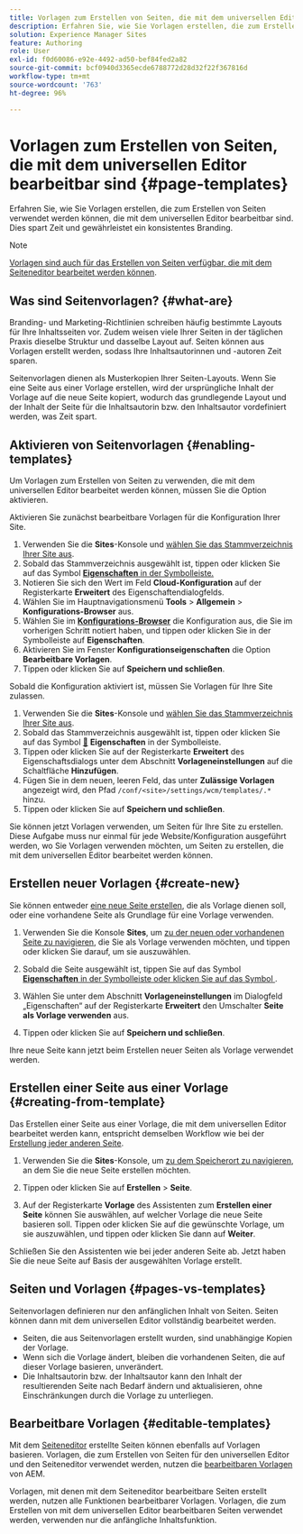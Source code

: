 ```yaml
---
title: Vorlagen zum Erstellen von Seiten, die mit dem universellen Editor bearbeitbar sind
description: Erfahren Sie, wie Sie Vorlagen erstellen, die zum Erstellen von Seiten verwendet werden können, die mit dem universellen Editor bearbeitbar sind. Dies spart Zeit und gewährleistet ein konsistentes Branding.
solution: Experience Manager Sites
feature: Authoring
role: User
exl-id: f0d60086-e92e-4492-ad50-bef84fed2a82
source-git-commit: bcf0940d3365ecde6788772d28d32f22f367816d
workflow-type: tm+mt
source-wordcount: '763'
ht-degree: 96%

---
```



# Vorlagen zum Erstellen von Seiten, die mit dem universellen Editor bearbeitbar sind {#page-templates}

Erfahren Sie, wie Sie Vorlagen erstellen, die zum Erstellen von Seiten verwendet werden können, die mit dem universellen Editor bearbeitbar sind. Dies spart Zeit und gewährleistet ein konsistentes Branding.

>[!NOTE]
>
>[Vorlagen sind auch für das Erstellen von Seiten verfügbar, die mit dem Seiteneditor bearbeitet werden können](/help/sites-cloud/authoring/page-editor/templates.md).

## Was sind Seitenvorlagen? {#what-are}

Branding- und Marketing-Richtlinien schreiben häufig bestimmte Layouts für Ihre Inhaltsseiten vor. Zudem weisen viele Ihrer Seiten in der täglichen Praxis dieselbe Struktur und dasselbe Layout auf. Seiten können aus Vorlagen erstellt werden, sodass Ihre Inhaltsautorinnen und -autoren Zeit sparen.

Seitenvorlagen dienen als Musterkopien Ihrer Seiten-Layouts. Wenn Sie eine Seite aus einer Vorlage erstellen, wird der ursprüngliche Inhalt der Vorlage auf die neue Seite kopiert, wodurch das grundlegende Layout und der Inhalt der Seite für die Inhaltsautorin bzw. den Inhaltsautor vordefiniert werden, was Zeit spart.

## Aktivieren von Seitenvorlagen {#enabling-templates}

Um Vorlagen zum Erstellen von Seiten zu verwenden, die mit dem universellen Editor bearbeitet werden können, müssen Sie die Option aktivieren.

Aktivieren Sie zunächst bearbeitbare Vorlagen für die Konfiguration Ihrer Site.

1. Verwenden Sie die **Sites**-Konsole und [wählen Sie das Stammverzeichnis Ihrer Site aus](/help/sites-cloud/authoring/sites-console/introduction.md#selecting-resources).
1. Sobald das Stammverzeichnis ausgewählt ist, tippen oder klicken Sie auf das Symbol [**Eigenschaften** in der Symbolleiste.](/help/sites-cloud/authoring/sites-console/page-properties.md)
1. Notieren Sie sich den Wert im Feld **Cloud-Konfiguration** auf der Registerkarte **Erweitert** des Eigenschaftendialogfelds.
1. Wählen Sie im Hauptnavigationsmenü **Tools** > **Allgemein** > **Konfigurations-Browser** aus.
1. Wählen Sie im **[Konfigurations-Browser](/help/implementing/developing/introduction/configurations.md)** die Konfiguration aus, die Sie im vorherigen Schritt notiert haben, und tippen oder klicken Sie in der Symbolleiste auf **Eigenschaften**.
1. Aktivieren Sie im Fenster **Konfigurationseigenschaften** die Option **Bearbeitbare Vorlagen**.
1. Tippen oder klicken Sie auf **Speichern und schließen**.

Sobald die Konfiguration aktiviert ist, müssen Sie Vorlagen für Ihre Site zulassen.

1. Verwenden Sie die **Sites**-Konsole und [wählen Sie das Stammverzeichnis Ihrer Site aus](/help/sites-cloud/authoring/sites-console/introduction.md#selecting-resources).
1. Sobald das Stammverzeichnis ausgewählt ist, tippen oder klicken Sie auf das Symbol [&#128279;](/help/sites-cloud/authoring/sites-console/page-properties.md) **Eigenschaften** in der Symbolleiste.
1. Tippen oder klicken Sie auf der Registerkarte **Erweitert** des Eigenschaftsdialogs unter dem Abschnitt **Vorlageneinstellungen** auf die Schaltfläche **Hinzufügen**.
1. Fügen Sie in dem neuen, leeren Feld, das unter **Zulässige Vorlagen** angezeigt wird, den Pfad `/conf/<site>/settings/wcm/templates/.*` hinzu.
1. Tippen oder klicken Sie auf **Speichern und schließen**.

Sie können jetzt Vorlagen verwenden, um Seiten für Ihre Site zu erstellen. Diese Aufgabe muss nur einmal für jede Website/Konfiguration ausgeführt werden, wo Sie Vorlagen verwenden möchten, um Seiten zu erstellen, die mit dem universellen Editor bearbeitet werden können.

## Erstellen neuer Vorlagen {#create-new}

Sie können entweder [eine neue Seite erstellen](/help/sites-cloud/authoring/sites-console/creating-pages.md), die als Vorlage dienen soll, oder eine vorhandene Seite als Grundlage für eine Vorlage verwenden.

1. Verwenden Sie die Konsole **Sites**, um [zu der neuen oder vorhandenen Seite zu navigieren](/help/sites-cloud/authoring/sites-console/introduction.md#selecting-resources), die Sie als Vorlage verwenden möchten, und tippen oder klicken Sie darauf, um sie auszuwählen.

1. Sobald die Seite ausgewählt ist, tippen Sie auf das Symbol [**Eigenschaften** in der Symbolleiste oder klicken Sie auf das Symbol ](/help/sites-cloud/authoring/sites-console/page-properties.md).

1. Wählen Sie unter dem Abschnitt **Vorlageneinstellungen** im Dialogfeld „Eigenschaften“ auf der Registerkarte **Erweitert** den Umschalter **Seite als Vorlage verwenden** aus.

1. Tippen oder klicken Sie auf **Speichern und schließen**.

Ihre neue Seite kann jetzt beim Erstellen neuer Seiten als Vorlage verwendet werden.

## Erstellen einer Seite aus einer Vorlage {#creating-from-template}

Das Erstellen einer Seite aus einer Vorlage, die mit dem universellen Editor bearbeitet werden kann, entspricht demselben Workflow wie bei der [Erstellung jeder anderen Seite](/help/sites-cloud/authoring/sites-console/creating-pages.md).

1. Verwenden Sie die **Sites**-Konsole, um [zu dem Speicherort zu navigieren](/help/sites-cloud/authoring/sites-console/introduction.md#selecting-resources), an dem Sie die neue Seite erstellen möchten.

1. Tippen oder klicken Sie auf **Erstellen** > **Seite**.

1. Auf der Registerkarte **Vorlage** des Assistenten zum **Erstellen einer Seite** können Sie auswählen, auf welcher Vorlage die neue Seite basieren soll. Tippen oder klicken Sie auf die gewünschte Vorlage, um sie auszuwählen, und tippen oder klicken Sie dann auf **Weiter**.

Schließen Sie den Assistenten wie bei jeder anderen Seite ab. Jetzt haben Sie die neue Seite auf Basis der ausgewählten Vorlage erstellt.

## Seiten und Vorlagen {#pages-vs-templates}

Seitenvorlagen definieren nur den anfänglichen Inhalt von Seiten. Seiten können dann mit dem universellen Editor vollständig bearbeitet werden.

* Seiten, die aus Seitenvorlagen erstellt wurden, sind unabhängige Kopien der Vorlage.
* Wenn sich die Vorlage ändert, bleiben die vorhandenen Seiten, die auf dieser Vorlage basieren, unverändert.
* Die Inhaltsautorin bzw. der Inhaltsautor kann den Inhalt der resultierenden Seite nach Bedarf ändern und aktualisieren, ohne Einschränkungen durch die Vorlage zu unterliegen.

## Bearbeitbare Vorlagen {#editable-templates}

Mit dem [Seiteneditor](/help/sites-cloud/authoring/page-editor/introduction.md) erstellte Seiten können ebenfalls auf Vorlagen basieren. Vorlagen, die zum Erstellen von Seiten für den universellen Editor und den Seiteneditor verwendet werden, nutzen die [bearbeitbaren Vorlagen](/help/implementing/developing/components/templates.md) von AEM.

Vorlagen, mit denen mit dem Seiteneditor bearbeitbare Seiten erstellt werden, nutzen alle Funktionen bearbeitbarer Vorlagen. Vorlagen, die zum Erstellen von mit dem universellen Editor bearbeitbaren Seiten verwendet werden, verwenden nur die anfängliche Inhaltsfunktion.
